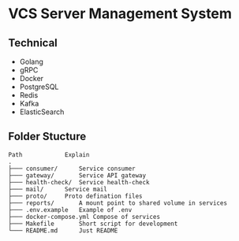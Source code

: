# VCS Server Management System

## Technical

- Golang
- gRPC
- Docker
- PostgreSQL
- Redis
- Kafka
- ElasticSearch


## Folder Stucture

```plaintext
Path			Explain
.
├─── consumer/		Service consumer 
├─── gateway/     	Service API gateway 
├─── health-check/	Service health-check
├─── mail/		Service mail
├─── proto/		Proto defination files
├─── reports/		A mount point to shared volume in services
├─── .env.example	Example of .env
├─── docker-compose.yml	Compose of services
├─── Makefile		Short script for development
└─── README.md		Just README
```

